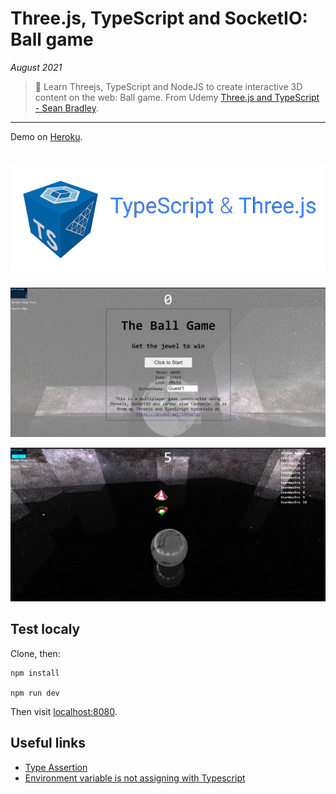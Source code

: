 # Three.js, TypeScript and SocketIO: Ball game

_August 2021_

> 🔨 Learn Threejs, TypeScript and NodeJS to create interactive 3D content on the web: Ball game. From Udemy [Three.js and TypeScript - Sean Bradley](https://www.udemy.com/course/threejs-tutorials/).

---

Demo on [Heroku](https://raigyo-three-ballgame.herokuapp.com/).

<h1 align="center">
    <img src="_readme-img/logos.png">
</h1>

![capture](_readme-img/capture-ball-game-1.jpg)

![capture](_readme-img/capture-ball-game-2.jpg)

## Test localy

Clone, then:

```batch
npm install

npm run dev
```

Then visit [localhost:8080](localhost:8080).

## Useful links

-   [Type Assertion](https://basarat.gitbook.io/typescript/type-system/type-assertion)
-   [Environment variable is not assigning with Typescript](https://stackoverflow.com/questions/50376419/environment-variable-is-not-assigning-with-typescript/50399999)
